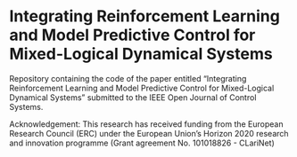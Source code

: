 # Integrating Reinforcement Learning and Model Predictive Control for Mixed-Logical Dynamical Systems

Repository containing the code of the paper entitled “Integrating Reinforcement Learning and Model Predictive Control for Mixed-Logical Dynamical Systems” submitted to the IEEE Open Journal of Control Systems.

Acknowledgement: This research has received funding from the European Research Council (ERC) under the European Union’s Horizon 2020 research and innovation programme (Grant agreement No. 101018826 - CLariNet)
